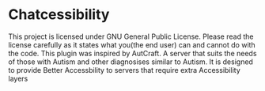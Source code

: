 # Chatcessibility
This project is licensed under GNU General Public License. Please read the license carefully as it states what you(the end user) can and cannot do with the code. This plugin was inspired by AutCraft. A server that suits the needs of those with Autism and other diagnosises similar to Autism. It is designed to provide Better Accessbility to servers that require extra Accessibility layers
